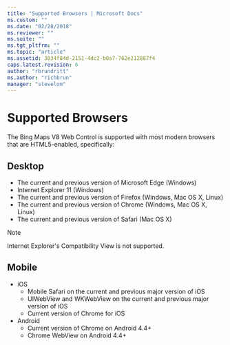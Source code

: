 ```yaml
---
title: "Supported Browsers | Microsoft Docs"
ms.custom: ""
ms.date: "02/28/2018"
ms.reviewer: ""
ms.suite: ""
ms.tgt_pltfrm: ""
ms.topic: "article"
ms.assetid: 3034f84d-2151-4dc2-b0a7-762e212887f4
caps.latest.revision: 6
author: "rbrundritt"
ms.author: "richbrun"
manager: "stevelom"
---
```

# Supported Browsers
The Bing Maps V8 Web Control is supported with most modern browsers that are HTML5-enabled, specifically:

## Desktop

  * The current and previous version of Microsoft Edge (Windows)
  * Internet Explorer 11 (Windows)
  * The current and previous version of Firefox (Windows, Mac OS X, Linux)
  * The current and previous version of Chrome (Windows, Mac OS X, Linux)
  * The current and previous version of Safari (Mac OS X) 

> [!NOTE]
> Internet Explorer's Compatibility View is not supported.

## Mobile

*	iOS
    *	Mobile Safari on the current and previous major version of iOS
    *	UIWebView and WKWebView on the current and previous major version of iOS
    *	Current version of Chrome for iOS
*	Android
    *	Current version of Chrome on Android 4.4+
    *	Chrome WebView on Android 4.4+
